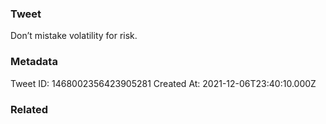 ### Tweet
Don’t mistake volatility for risk.

### Metadata
Tweet ID: 1468002356423905281
Created At: 2021-12-06T23:40:10.000Z

### Related

